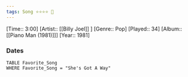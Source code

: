 ```yaml
---
tags: Song ⭐⭐⭐⭐ 💛
---
```

[Time:: 3:00]
[Artist:: [[Billy Joel]] ]
[Genre:: Pop]
[Played:: 34]
[Album:: [[Piano Man (1981)]]]
[Year:: 1981]
### Dates
````dataview
TABLE Favorite_Song
WHERE Favorite_Song = "She's Got A Way"
````